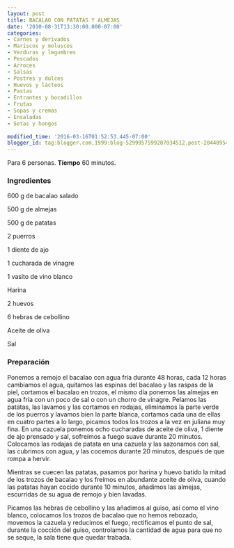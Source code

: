 ```yaml
---
layout: post
title: BACALAO CON PATATAS Y ALMEJAS
date: '2010-08-31T13:30:00.000-07:00'
categories:
- Carnes y derivados
- Mariscos y moluscos
- Verduras y legumbres
- Pescados
- Arroces
- Salsas
- Postres y dulces
- Huevos y lácteos
- Pastas
- Entrantes y bocadillos
- Frutas
- Sopas y cremas
- Ensaladas
- Setas y hongos
 
modified_time: '2016-03-16T01:52:53.445-07:00'
blogger_id: tag:blogger.com,1999:blog-5299957599287034512.post-2044095419419286637
---
```


Para 6 personas.
<b>Tiempo</b> 60 minutos.

<h3>Ingredientes</h3>

600 g de bacalao salado

500 g de almejas

500 g de patatas

2 puerros

1 diente de ajo

1 cucharada de vinagre

1 vasito de vino blanco

Harina

2 huevos

6 hebras de cebollino

Aceite de oliva

Sal

<h3>Preparación</h3>

Ponemos a remojo el bacalao con agua fría durante 48 horas, cada 12 horas cambiamos el agua, quitamos las espinas del bacalao y las raspas de la piel, cortamos el bacalao en trozos, el mismo día ponemos las almejas en agua fría con un poco de sal o con un chorro de vinagre. Pelamos las patatas, las lavamos y las cortamos en rodajas, eliminamos la parte verde de los puerros y lavamos bien la parte blanca, cortamos cada una de ellas en cuatro partes a lo largo, picamos todos los trozos a la vez en juliana muy fina. En una cazuela ponemos ocho cucharadas de aceite de oliva, 1 diente de ajo prensado y sal, sofreímos a fuego suave durante 20 minutos. Colocamos las rodajas de patata en una cazuela y las sazonamos con sal, las cubrimos con agua, y las cocemos durante 20 minutos, después de que rompa a hervir.

Mientras se cuecen las patatas, pasamos por harina y huevo batido la mitad de los trozos de bacalao y los freímos en abundante aceite de oliva, cuando las patatas hayan cocido durante 10 minutos, añadimos las almejas, escurridas de su agua de remojo y bien lavadas.

Picamos las hebras de cebollino y las añadimos al guiso, así como el vino blanco, colocamos los trozos de bacalao que no hemos rebozado, movemos la cazuela y reducimos el fuego, rectificamos el punto de sal, durante la cocción del guiso, controlamos la cantidad de agua para que no se seque, la sala tiene que quedar trabada.

